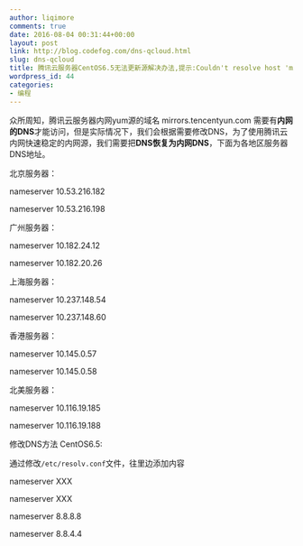 ```yaml
---
author: liqimore
comments: true
date: 2016-08-04 00:31:44+00:00
layout: post
link: http://blog.codefog.com/dns-qcloud.html
slug: dns-qcloud
title: 腾讯云服务器CentOS6.5无法更新源解决办法,提示:Couldn't resolve host 'mirrors.tencentyun.com
wordpress_id: 44
categories:
- 编程
---
```


众所周知，腾讯云服务器内网yum源的域名 mirrors.tencentyun.com 需要有**内网的DNS**才能访问，但是实际情况下，我们会根据需要修改DNS，为了使用腾讯云内网快速稳定的内网源，我们需要把**DNS恢复为内网DNS**，下面为各地区服务器DNS地址。




北京服务器：




nameserver 10.53.216.182  

nameserver 10.53.216.198




广州服务器：




nameserver 10.182.24.12  

nameserver 10.182.20.26




上海服务器：




nameserver 10.237.148.54  

nameserver 10.237.148.60




香港服务器：




nameserver 10.145.0.57  

nameserver 10.145.0.58




北美服务器：




nameserver 10.116.19.185  

nameserver 10.116.19.188




修改DNS方法 CentOS6.5:




通过修改`/etc/resolv.conf`文件，往里边添加内容  

nameserver XXX  

nameserver XXX  

nameserver 8.8.8.8  

nameserver 8.8.4.4



